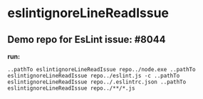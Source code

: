 # eslintignoreLineReadIssue
Demo repo for EsLint issue: #8044
----------
**run:**
```
..pathTo eslintignoreLineReadIssue repo../node.exe ..pathTo eslintignoreLineReadIssue repo../eslint.js -c ..pathTo eslintignoreLineReadIssue repo../.eslintrc.json ..pathTo eslintignoreLineReadIssue repo../**/*.js
```
